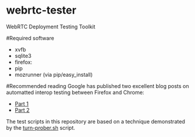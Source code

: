 webrtc-tester
=============

WebRTC Deployment Testing Toolkit

#Required software
* xvfb
* sqlite3
* firefox:
* pip
* mozrunner (via pip/easy\_install)

#Recommended reading
Google has published two excellent blog posts on automatted interop testing between 
Firefox and Chrome:
* [Part 1](http://googletesting.blogspot.se/2014/08/chrome-firefox-webrtc-interop-test-pt-1.html)
* [Part 2](http://googletesting.blogspot.se/2014/09/chrome-firefox-webrtc-interop-test-pt-2.html)

The test scripts in this repository are based on a technique demonstrated by the 
[turn-prober.sh](https://github.com/GoogleChrome/webrtc/blob/master/samples/web/content/apprtc/turn-prober/turn-prober.sh) script.
